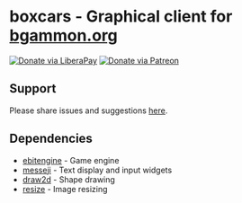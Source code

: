 # boxcars - Graphical client for [bgammon.org](https://bgammon.org)
[![Donate via LiberaPay](https://img.shields.io/liberapay/receives/rocket9labs.com.svg?logo=liberapay)](https://liberapay.com/rocket9labs.com)
[![Donate via Patreon](https://img.shields.io/badge/dynamic/json?color=%23e85b46&label=Patreon&query=data.attributes.patron_count&suffix=%20patrons&url=https%3A%2F%2Fwww.patreon.com%2Fapi%2Fcampaigns%2F5252223)](https://www.patreon.com/rocketnine)

## Support

Please share issues and suggestions [here](https://code.rocket9labs.com/tslocum/boxcars/issues).

## Dependencies

- [ebitengine](https://github.com/hajimehoshi/ebiten) - Game engine
- [messeji](https://code.rocket9labs.com/tslocum/messeji) - Text display and input widgets
- [draw2d](https://github.com/llgcode/draw2d) - Shape drawing
- [resize](https://github.com/nfnt/resize) - Image resizing

